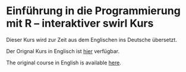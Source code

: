 # Einführung in die Programmierung mit R – interaktiver swirl Kurs

Dieser Kurs wird zur Zeit aus dem Englischen ins Deutsche übersetzt.

Der Orignal Kurs in Englisch ist [hier](https://github.com/swirldev/swirl_courses/tree/master/R_Programming) verfügbar.

The original course in English is available [here](https://github.com/swirldev/swirl_courses/tree/master/R_Programming).
